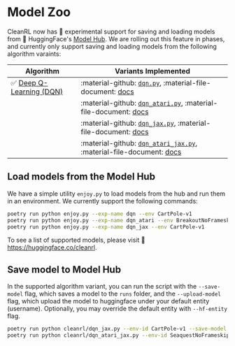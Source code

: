 # Model Zoo

CleanRL now has 🧪 experimental support for saving and loading models from 🤗 HuggingFace's [Model Hub](https://huggingface.co/models). We are rolling out this feature in phases, and currently only support saving and loading models from the following algorithm varaints:


| Algorithm      | Variants Implemented |
| ----------- | ----------- |
| ✅ [Deep Q-Learning (DQN)](https://web.stanford.edu/class/psych209/Readings/MnihEtAlHassibis15NatureControlDeepRL.pdf) | :material-github: [`dqn.py`](https://github.com/vwxyzjn/cleanrl/blob/master/cleanrl/dqn.py), :material-file-document: [docs](/rl-algorithms/dqn/#dqnpy) |
| | :material-github: [`dqn_atari.py`](https://github.com/vwxyzjn/cleanrl/blob/master/cleanrl/dqn_atari.py), :material-file-document: [docs](/rl-algorithms/dqn/#dqn_ataripy) |
| | :material-github: [`dqn_jax.py`](https://github.com/vwxyzjn/cleanrl/blob/master/cleanrl/dqn_jax.py), :material-file-document: [docs](/rl-algorithms/dqn/#dqn_jaxpy) |
| | :material-github: [`dqn_atari_jax.py`](https://github.com/vwxyzjn/cleanrl/blob/master/cleanrl/dqn_atari_jax.py), :material-file-document: [docs](/rl-algorithms/dqn/#dqn_atari_jaxpy) |


## Load models from the Model Hub

We have a simple utility `enjoy.py` to load models from the hub and run them in an environment. We currently support the following commands:

```bash
poetry run python enjoy.py --exp-name dqn --env CartPole-v1
poetry run python enjoy.py --exp-name dqn_atari --env BreakoutNoFrameskip-v4
poetry run python enjoy.py --exp-name dqn_jax --env CartPole-v1
```

To see a list of supported models, please visit 🤗 https://huggingface.co/cleanrl.


## Save model to Model Hub

In the supported algorithm variant, you can run the script with the `--save-model` flag, which saves a model to the `runs` folder, and the `--upload-model` flag, which upload the model to huggingface under your default entity (username). Optionally, you may override the default entity with `--hf-entity` flag.

```bash
poetry run python cleanrl/dqn_jax.py --env-id CartPole-v1 --save-model --upload-model # --hf-entity cleanrl
poetry run python cleanrl/dqn_atari_jax.py --env-id SeaquestNoFrameskip-v4  --save-model --upload-model # --hf-entity cleanrl
```
